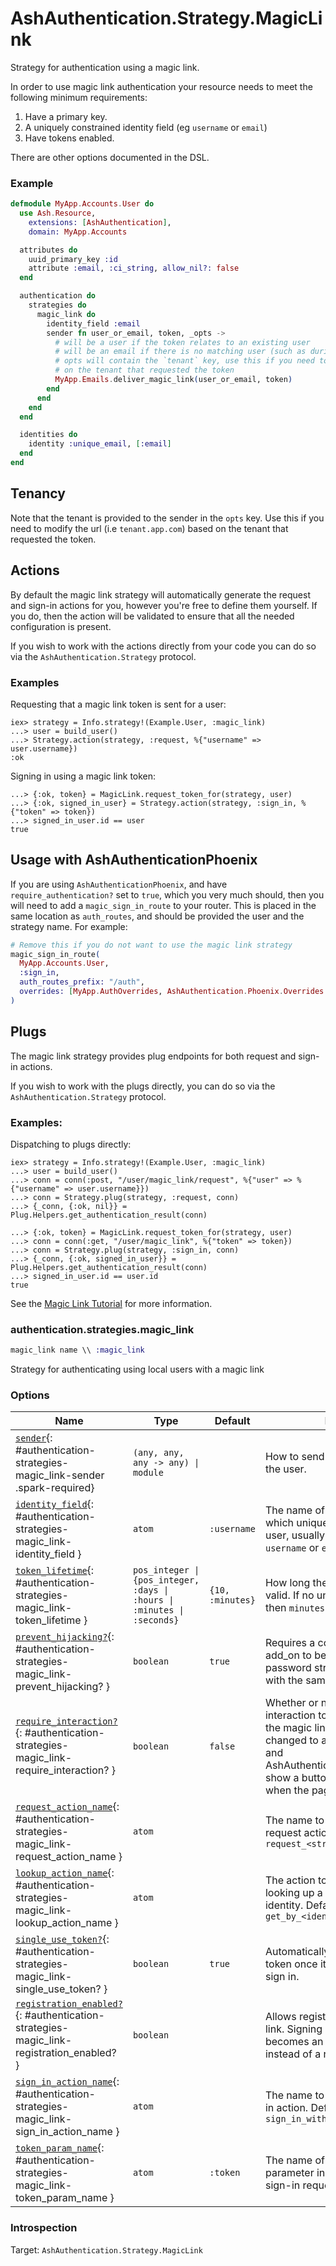 <!--
This file was generated by Spark. Do not edit it by hand.
-->
# AshAuthentication.Strategy.MagicLink

Strategy for authentication using a magic link.

In order to use magic link authentication your resource needs to meet the
following minimum requirements:

1. Have a primary key.
2. A uniquely constrained identity field (eg `username` or `email`)
3. Have tokens enabled.

There are other options documented in the DSL.

### Example

```elixir
defmodule MyApp.Accounts.User do
  use Ash.Resource,
    extensions: [AshAuthentication],
    domain: MyApp.Accounts

  attributes do
    uuid_primary_key :id
    attribute :email, :ci_string, allow_nil?: false
  end

  authentication do
    strategies do
      magic_link do
        identity_field :email
        sender fn user_or_email, token, _opts ->
          # will be a user if the token relates to an existing user
          # will be an email if there is no matching user (such as during sign up)
          # opts will contain the `tenant` key, use this if you need to alter the link based
          # on the tenant that requested the token
          MyApp.Emails.deliver_magic_link(user_or_email, token)
        end
      end
    end
  end

  identities do
    identity :unique_email, [:email]
  end
end
```

## Tenancy

Note that the tenant is provided to the sender in the `opts` key. Use this if you need
to modify the url (i.e `tenant.app.com`) based on the tenant that requested the token.

## Actions

By default the magic link strategy will automatically generate the request and
sign-in actions for you, however you're free to define them yourself.  If you
do, then the action will be validated to ensure that all the needed
configuration is present.

If you wish to work with the actions directly from your code you can do so via
the `AshAuthentication.Strategy` protocol.

### Examples

Requesting that a magic link token is sent for a user:

    iex> strategy = Info.strategy!(Example.User, :magic_link)
    ...> user = build_user()
    ...> Strategy.action(strategy, :request, %{"username" => user.username})
    :ok

Signing in using a magic link token:

    ...> {:ok, token} = MagicLink.request_token_for(strategy, user)
    ...> {:ok, signed_in_user} = Strategy.action(strategy, :sign_in, %{"token" => token})
    ...> signed_in_user.id == user
    true

## Usage with AshAuthenticationPhoenix

If you are using `AshAuthenticationPhoenix`, and have `require_authentication?` set to `true`, which you very much should, then you will need to add a `magic_sign_in_route` to your router. This is placed in the same location as `auth_routes`, and should be provided the user and the strategy name. For example:

```elixir
# Remove this if you do not want to use the magic link strategy
magic_sign_in_route(
  MyApp.Accounts.User,
  :sign_in,
  auth_routes_prefix: "/auth",
  overrides: [MyApp.AuthOverrides, AshAuthentication.Phoenix.Overrides.Default]
)
```

## Plugs

The magic link strategy provides plug endpoints for both request and sign-in
actions.

If you wish to work with the plugs directly, you can do so via the
`AshAuthentication.Strategy` protocol.

### Examples:

Dispatching to plugs directly:

    iex> strategy = Info.strategy!(Example.User, :magic_link)
    ...> user = build_user()
    ...> conn = conn(:post, "/user/magic_link/request", %{"user" => %{"username" => user.username}})
    ...> conn = Strategy.plug(strategy, :request, conn)
    ...> {_conn, {:ok, nil}} = Plug.Helpers.get_authentication_result(conn)

    ...> {:ok, token} = MagicLink.request_token_for(strategy, user)
    ...> conn = conn(:get, "/user/magic_link", %{"token" => token})
    ...> conn = Strategy.plug(strategy, :sign_in, conn)
    ...> {_conn, {:ok, signed_in_user}} = Plug.Helpers.get_authentication_result(conn)
    ...> signed_in_user.id == user.id
    true

See the [Magic Link Tutorial](/documentation/tutorial/magic-links.md) for more information.



### authentication.strategies.magic_link
```elixir
magic_link name \\ :magic_link
```


Strategy for authenticating using local users with a magic link






### Options

| Name | Type | Default | Docs |
|------|------|---------|------|
| [`sender`](#authentication-strategies-magic_link-sender){: #authentication-strategies-magic_link-sender .spark-required} | `(any, any, any -> any) \| module` |  | How to send the magic link to the user. |
| [`identity_field`](#authentication-strategies-magic_link-identity_field){: #authentication-strategies-magic_link-identity_field } | `atom` | `:username` | The name of the attribute which uniquely identifies the user, usually something like `username` or `email_address`. |
| [`token_lifetime`](#authentication-strategies-magic_link-token_lifetime){: #authentication-strategies-magic_link-token_lifetime } | `pos_integer \| {pos_integer, :days \| :hours \| :minutes \| :seconds}` | `{10, :minutes}` | How long the sign in token is valid.  If no unit is provided, then `minutes` is assumed. |
| [`prevent_hijacking?`](#authentication-strategies-magic_link-prevent_hijacking?){: #authentication-strategies-magic_link-prevent_hijacking? } | `boolean` | `true` | Requires a confirmation add_on to be present if the password strategy is used with the same identity_field. |
| [`require_interaction?`](#authentication-strategies-magic_link-require_interaction?){: #authentication-strategies-magic_link-require_interaction? } | `boolean` | `false` | Whether or not to require user interaction to sign in. If true, the magic link URLs are changed to a `POST` request, and AshAuthenticationPhoenix will show a button to confirm when the page is visited |
| [`request_action_name`](#authentication-strategies-magic_link-request_action_name){: #authentication-strategies-magic_link-request_action_name } | `atom` |  | The name to use for the request action. Defaults to `request_<strategy_name>` |
| [`lookup_action_name`](#authentication-strategies-magic_link-lookup_action_name){: #authentication-strategies-magic_link-lookup_action_name } | `atom` |  | The action to use when looking up a user by their identity. Defaults to `get_by_<identity_field>` |
| [`single_use_token?`](#authentication-strategies-magic_link-single_use_token?){: #authentication-strategies-magic_link-single_use_token? } | `boolean` | `true` | Automatically revoke the token once it's been used for sign in. |
| [`registration_enabled?`](#authentication-strategies-magic_link-registration_enabled?){: #authentication-strategies-magic_link-registration_enabled? } | `boolean` |  | Allows registering via magic link. Signing in with magic link becomes an upsert action instead of a read action. |
| [`sign_in_action_name`](#authentication-strategies-magic_link-sign_in_action_name){: #authentication-strategies-magic_link-sign_in_action_name } | `atom` |  | The name to use for the sign in action. Defaults to `sign_in_with_<strategy_name>` |
| [`token_param_name`](#authentication-strategies-magic_link-token_param_name){: #authentication-strategies-magic_link-token_param_name } | `atom` | `:token` | The name of the token parameter in the incoming sign-in request. |





### Introspection

Target: `AshAuthentication.Strategy.MagicLink`



<style type="text/css">.spark-required::after { content: "*"; color: red !important; }</style>
